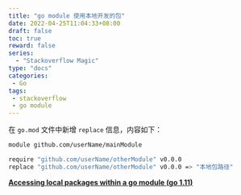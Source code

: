 ```yaml
---
title: "go module 使用本地开发的包"
date: 2022-04-25T11:04:33+08:00
draft: false
toc: true
reward: false
series:
  - "Stackoverflow Magic"
type: "docs"
categories:
 - Go
tags:
 - stackoverflow
 - go module
---
```


在 `go.mod` 文件中新增 `replace` 信息，内容如下：

```bash
module github.com/userName/mainModule

require "github.com/userName/otherModule" v0.0.0
replace "github.com/userName/otherModule" v0.0.0 => "本地包路径"
```

<!--more-->

[**Accessing local packages within a go module (go 1.11)**](https://stackoverflow.com/questions/52026284/accessing-local-packages-within-a-go-module-go-1-11)


